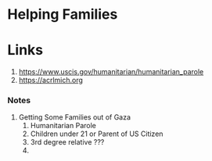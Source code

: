 

# Helping Families

# Links
1. https://www.uscis.gov/humanitarian/humanitarian_parole 
2. https://acrlmich.org


<h3>Notes</h3>
<ol>
	<li>Getting Some Families out of Gaza<ol>
	<li>Humanitarian Parole</li>
	<li>Children under 21 or Parent of US Citizen</li>
	<li>3rd degree relative ???</li>
	<li></li>
</ol></li>

